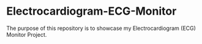 # Electrocardiogram-ECG-Monitor
The purpose of this repository is to showcase my Electrocardiogram (ECG) Monitor Project.
